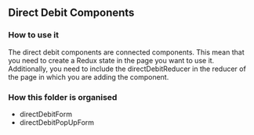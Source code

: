 ## Direct Debit Components

### How to use it

The direct debit components are connected components. This mean that you need to create a Redux state in
the page you want to use it. Additionally, you need to include the directDebitReducer in the reducer of the page
in which you are adding the component.

### How this folder is organised

- directDebitForm
- directDebitPopUpForm
